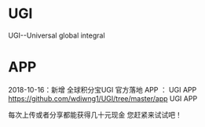 # UGI
UGI--Universal global integral

# APP

2018-10-16：新增 全球积分宝UGI 官方落地 APP ： UGI APP https://github.com/wdiwng1/UGI/tree/master/app UGI APP

每次上传或者分享都能获得几十元现金 您赶紧来试试吧！
